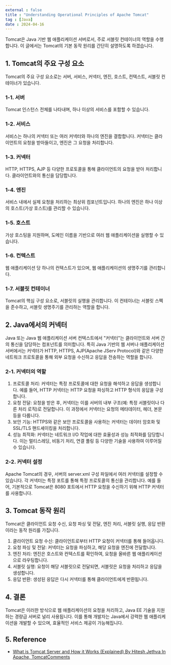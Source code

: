 ```yaml
---
external : false
title : "Understanding Operational Principles of Apache Tomcat"
tag : [Java]
date : 2024-04-16
---
```


Tomcat은 Java 기반 웹 애플리케이션 서버로서, 주로 서블릿 컨테이너의 역할을 수행합니다. 이 글에서는 Tomcat의 기본 동작 원리를 간단히 설명하도록 하겠습니다.

## 1. Tomcat의 주요 구성 요소

Tomcat의 주요 구성 요소로는 서버, 서비스, 커넥터, 엔진, 호스트, 컨텍스트, 서블릿 컨테이너가 있습니다.

### 1-1. 서버

Tomcat 인스턴스 전체를 나타내며, 하나 이상의 서비스를 포함할 수 있습니다.

### 1-2. 서비스

서비스는 하나의 커넥터 또는 여러 커넥터와 하나의 엔진을 결합합니다. 커넥터는 클라이언트의 요청을 받아들이고, 엔진은 그 요청을 처리합니다.

### 1-3. 커넥터

HTTP, HTTPS, AJP 등 다양한 프로토콜을 통해 클라이언트의 요청을 받아 처리합니다. 클라이언트와의 통신을 담당합니다.

### 1-4. 엔진

서비스 내에서 실제 요청을 처리하는 최상위 컴포넌트입니다. 하나의 엔진은 하나 이상의 호스트(가상 호스트)를 관리할 수 있습니다.

### 1-5. 호스트

가상 호스팅을 지원하며, 도메인 이름을 기반으로 여러 웹 애플리케이션을 실행할 수 있습니다.

### 1-6. 컨텍스트

웹 애플리케이션 당 하나의 컨텍스트가 있으며, 웹 애플리케이션의 생명주기를 관리합니다.

### 1-7. 서블릿 컨테이너

Tomcat의 핵심 구성 요소로, 서블릿의 실행을 관리합니다. 이 컨테이너는 서블릿 스펙을 준수하고, 서블릿 생명주기를 관리하는 역할을 합니다.

## 2. Java에서의 커넥터

Java 또는 Java 웹 애플리케이션 서버 컨텍스트에서 "커넥터"는 클라이언트와 서버 간의 통신을 담당하는 컴포넌트를 의미합니다. 특히 Java 기반의 웹 서버나 애플리케이션 서버에서는 커넥터가 HTTP, HTTPS, AJP(Apache JServ Protocol)와 같은 다양한 네트워크 프로토콜을 통해 외부 요청을 수신하고 응답을 전송하는 역할을 합니다.

### 2-1. 커넥터의 역할

1. 프로토콜 처리: 커넥터는 특정 프로토콜에 대한 요청을 해석하고 응답을 생성합니다. 예를 들어, HTTP 커넥터는 HTTP 요청을 파싱하고 HTTP 형식의 응답을 구성합니다.
2. 요청 전달: 요청을 받은 후, 커넥터는 이를 서버의 내부 구조(예: 특정 서블릿이나 다른 처리 로직)로 전달합니다. 이 과정에서 커넥터는 요청의 메타데이터, 헤더, 본문 등을 다룹니다.
3. 보안 기능: HTTPS와 같은 보안 프로토콜을 사용하는 커넥터는 데이터 암호화 및 SSL/TLS 핸드셰이킹을 처리합니다.
4. 성능 최적화: 커넥터는 네트워크 I/O 작업에 대한 효율성과 성능 최적화를 담당합니다. 이는 멀티스레딩, 비동기 처리, 연결 풀링 등 다양한 기술을 사용하여 이루어질 수 있습니다.

### 2-2. 커넥터 설정

Apache Tomcat의 경우, 서버의 server.xml 구성 파일에서 여러 커넥터를 설정할 수 있습니다. 각 커넥터는 특정 포트를 통해 특정 프로토콜의 통신을 관리합니다. 예를 들어, 기본적으로 Tomcat은 8080 포트에서 HTTP 요청을 수신하기 위해 HTTP 커넥터를 사용합니다.

## 3. Tomcat 동작 원리

Tomcat은 클라이언트 요청 수신, 요청 파싱 및 전달, 엔진 처리, 서블릿 실행, 응답 반환이라는 동작 원리를 가집니다.

1. 클라이언트 요청 수신: 클라이언트로부터 HTTP 요청이 커넥터를 통해 들어옵니다.
2. 요청 파싱 및 전달: 커넥터는 요청을 파싱하고, 해당 요청을 엔진에 전달합니다.
3. 엔진 처리: 엔진은 호스트와 컨텍스트를 확인하여, 요청을 올바른 웹 애플리케이션으로 라우팅합니다.
4. 서블릿 실행: 요청이 해당 서블릿으로 전달되면, 서블릿은 요청을 처리하고 응답을 생성합니다.
5. 응답 반환: 생성된 응답은 다시 커넥터를 통해 클라이언트에게 반환됩니다.

## 4. 결론

Tomcat은 이러한 방식으로 웹 애플리케이션의 요청을 처리하고, Java EE 기술을 지원하는 경량급 서버로 널리 사용됩니다. 이를 통해 개발자는 Java에서 강력한 웹 애플리케이션을 개발할 수 있으며, 효율적인 서비스 제공이 가능해집니다.

## 5. Reference

- [What is Tomcat Server and How it Works (Explained) By Hitesh Jethva  In Apache, TomcatComments](https://cloudinfrastructureservices.co.uk/what-is-tomcat-server-and-how-it-works-explained/)
